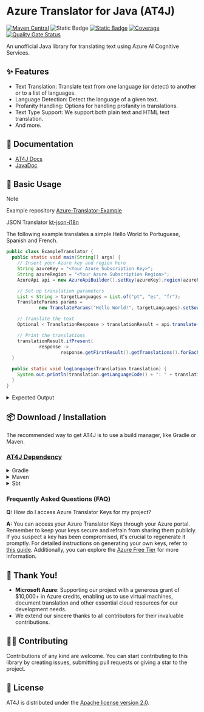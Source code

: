 # Azure Translator for Java (AT4J)

[![Maven Central](https://img.shields.io/maven-central/v/io.github.brenoepics/at4j?color=blue)](https://central.sonatype.com/artifact/io.github.brenoepics/at4j)
![Static Badge](https://img.shields.io/badge/azure--api-3.0-blue?style=flat&logo=microsoftazure&logoColor=%230080FF&color=%230080FF&link=https%3A%2F%2Flearn.microsoft.com%2Fen-us%2Fazure%2Fai-services%2Ftranslator%2Freference%2Fv3-0-reference)
[![Static Badge](https://img.shields.io/badge/run-l?logo=postman&label=Postman&color=EF5B25)](https://www.postman.com/maintenance-astronaut-2993290/workspace/brenoepics/collection/18589822-dfe7a640-9b94-47a8-b19f-46cb9cc8843e?action=share&creator=18589822)
[![Coverage](https://sonarcloud.io/api/project_badges/measure?project=brenoepics_at4j&metric=coverage)](https://sonarcloud.io/summary/new_code?id=brenoepics_at4j)
[![Quality Gate Status](https://sonarcloud.io/api/project_badges/measure?project=brenoepics_at4j&metric=alert_status)](https://sonarcloud.io/summary/new_code?id=brenoepics_at4j)

An unofficial Java library for translating text using Azure AI Cognitive Services.

## ✨ Features

- Text Translation: Translate text from one language (or detect) to another or to a list of languages.
- Language Detection: Detect the language of a given text.
- Profanity Handling: Options for handling profanity in translations.
- Text Type Support: We support both plain text and HTML text translation.
- And more.

## 📝 Documentation

- [AT4J Docs](https://brenoepics.github.io/at4j/)
- [JavaDoc](https://brenoepics.github.io/at4j/javadoc/)

## 🎉 Basic Usage

> [!NOTE]
> Example repository [Azure-Translator-Example](https://github.com/brenoepics/Azure-Translator-Example)
> 
> JSON Translator [kt-json-i18n](https://github.com/brenoepics/kt-json-i18n)

The following example translates a simple Hello World to Portuguese, Spanish and French.

```java
public class ExampleTranslator {
  public static void main(String[] args) {
    // Insert your Azure key and region here
    String azureKey = "<Your Azure Subscription Key>";
    String azureRegion = "<Your Azure Subscription Region>";
    AzureApi api = new AzureApiBuilder().setKey(azureKey).region(azureRegion).build();

    // Set up translation parameters
    List < String > targetLanguages = List.of("pt", "es", "fr");
    TranslateParams params =
            new TranslateParams("Hello World!", targetLanguages).setSourceLanguage("en");

    // Translate the text
    Optional < TranslationResponse > translationResult = api.translate(params).join();

    // Print the translations
    translationResult.ifPresent(
            response ->
                    response.getFirstResult().getTranslations().forEach(ExampleTranslator::logLanguage));
  }

  public static void logLanguage(Translation translation) {
    System.out.println(translation.getLanguageCode() + ": " + translation.getText());
  }
}
```

<details>
     <summary>Expected Output</summary>

```console
pt: Olá, Mundo!
es: ¡Hola mundo!
fr: Salut tout le monde!
```

</details>

## 📦 Download / Installation

The recommended way to get AT4J is to use a build manager, like Gradle or Maven.

### [AT4J Dependency](https://central.sonatype.com/artifact/io.github.brenoepics/at4j)

<details>
  <summary>Gradle</summary>

```gradle
implementation group: 'io.github.brenoepics', name: 'at4j', version: '{_ currentVersion _}'
```

</details>
<details>
  <summary>Maven</summary>

```xml

<dependency>
    <groupId>io.github.brenoepics</groupId>
    <artifactId>at4j</artifactId>
    <version>{_ currentVersion _}</version>
</dependency>
```

</details>
<details>
  <summary>Sbt</summary>

```sbt
libraryDependencies += "io.github.brenoepics" % "at4j" % "{_ currentVersion _}"
```

</details>

### Frequently Asked Questions (FAQ)

**Q:** How do I access Azure Translator Keys for my project?

**A:** You can access your Azure Translator Keys through your Azure portal. Remember to keep your keys secure and
refrain from sharing them publicly. If you suspect a key has been compromised, it's crucial to regenerate it promptly.
For detailed instructions on generating your own keys, refer
to [this guide](https://brenoepics.github.io/at4j/guide/azure-subscription.html#azure-subscription). Additionally, you
can explore the [Azure Free Tier](https://brenoepics.github.io/at4j/guide/azure-subscription.html#azure-free-tier) for
more information.

## 🤝 Thank You!

- **Microsoft Azure**: Supporting our project with a generous grant of $10,000+ in Azure credits, enabling us to use
  virtual machines, document translation and other essential cloud resources for our development needs.
- We extend our sincere thanks to all contributors for their invaluable contributions.

## 🧑‍💻 Contributing

Contributions of any kind are welcome. You can start contributing to this library by creating issues, submitting pull
requests or giving a star to the project.

## 📃 License

AT4J is distributed under the [Apache license version 2.0](./LICENSE).
